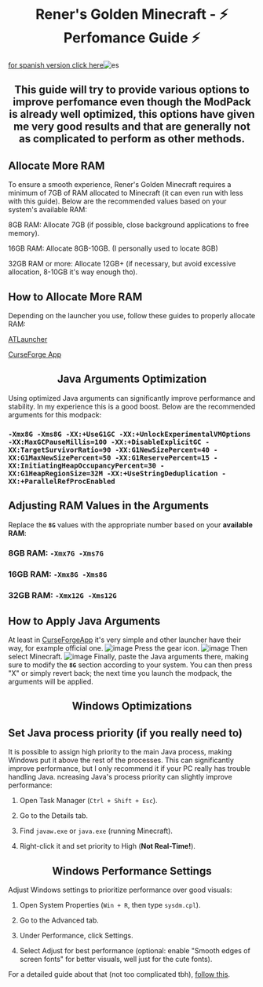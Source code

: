<h1 align="center">Rener's Golden Minecraft - ⚡ Perfomance Guide ⚡</h1>

[for spanish version click here](https://github.com/Rener-py/Rener-s-Golden-MC/blob/main/Perfonmance-guides/Guia-de-rendimiento-es.md)![es](https://github.com/user-attachments/assets/8cceb02d-33b2-4cf6-bcfb-f52819be3e2e)

<h2 align="center">This guide will try to provide various options to improve perfomance even though the ModPack is already well optimized, this options have given me very good results and that are generally not as complicated to perform as other methods.</h2>

## Allocate More RAM


To ensure a smooth experience, Rener's Golden Minecraft requires a minimum of 7GB of RAM allocated to Minecraft (it can even run with less with this guide). Below are the recommended values based on your system's available RAM:

8GB RAM: Allocate 7GB (if possible, close background applications to free memory).

16GB RAM: Allocate 8GB-10GB. (I personally used to locate 8GB)

32GB RAM or more: Allocate 12GB+ (if necessary, but avoid excessive allocation, 8-10GB it's way enough tho).

## How to Allocate More RAM

Depending on the launcher you use, follow these guides to properly allocate RAM:

[ATLauncher](https://youtu.be/UYYwjqBcQMQ?si=KGmMrAs3A_nM3SRS)

[CurseForge App](https://youtu.be/GFFRJ9RcrG8?si=kQff7QNh8oOwAA-V)

<h2 align="center">Java Arguments Optimization</h2>

Using optimized Java arguments can significantly improve performance and stability. In my experience this is a good boost. Below are the recommended arguments for this modpack:

### ``-Xmx8G -Xms8G -XX:+UseG1GC -XX:+UnlockExperimentalVMOptions -XX:MaxGCPauseMillis=100 -XX:+DisableExplicitGC -XX:TargetSurvivorRatio=90 -XX:G1NewSizePercent=40 -XX:G1MaxNewSizePercent=50 -XX:G1ReservePercent=15 -XX:InitiatingHeapOccupancyPercent=30 -XX:G1HeapRegionSize=32M -XX:+UseStringDeduplication -XX:+ParallelRefProcEnabled``

## Adjusting RAM Values in the Arguments

Replace the **``8G``** values with the appropriate number based on your **available RAM**:

### 8GB RAM: ``-Xmx7G -Xms7G``

### 16GB RAM: ``-Xmx8G -Xms8G``

### 32GB RAM: ``-Xmx12G -Xms12G``

## How to Apply Java Arguments

At least in [CurseForgeApp](https://www.curseforge.com/download/app) it's very simple and other launcher have their way, for example official one.
![image](https://github.com/user-attachments/assets/81ad0a67-6177-4f7d-a86e-d70efece224c)
Press the gear icon.
![image](https://github.com/user-attachments/assets/4b2f36f3-6caf-40da-ab45-a2b21fc25412)
Then select Minecraft.
![image](https://github.com/user-attachments/assets/a51437a0-9582-4a3d-b696-eaf055ff65ef)
Finally, paste the Java arguments there, making sure to modify the **``8G``** section according to your system. You can then press "X" or simply revert back; the next time you launch the modpack, the arguments will be applied.

<h2 align="center">Windows Optimizations</h2>

## Set Java process priority (if you really need to)
It is possible to assign high priority to the main Java process, making Windows put it above the rest of the processes. This can significantly improve performance, but I only recommend it if your PC really has trouble handling Java.
ncreasing Java's process priority can slightly improve performance:

1. Open Task Manager (`Ctrl + Shift + Esc`).

2. Go to the Details tab.

3. Find `javaw.exe` or `java.exe` (running Minecraft).

4. Right-click it and set priority to High (**Not Real-Time!**).

<h2 align="center">Windows Performance Settings</h2>

Adjust Windows settings to prioritize performance over good visuals:

1. Open System Properties (`Win + R`, then type `sysdm.cpl`).

2. Go to the Advanced tab.

3. Under Performance, click Settings.

4. Select Adjust for best performance (optional: enable "Smooth edges of screen fonts" for better visuals, well just for the cute fonts).

For a detailed guide about that (not too complicated tbh), [follow this](https://gigperformer.com/docs/ultimate-guide-to-optimize-windows-for-stage/optimizevisualeffects.html).
